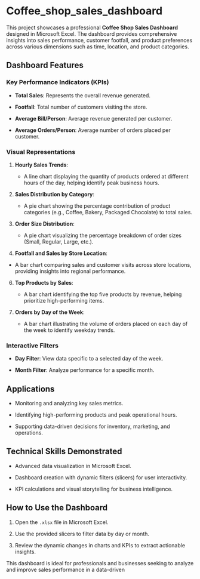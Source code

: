 # Coffee_shop_sales_dashboard

This project showcases a professional **Coffee Shop Sales Dashboard** designed in Microsoft Excel. The dashboard provides comprehensive insights into sales performance, customer footfall, and product preferences across various dimensions such as time, location, and product categories.


## Dashboard Features


### Key Performance Indicators (KPIs)

- **Total Sales**: Represents the overall revenue generated.

- **Footfall**: Total number of customers visiting the store.

- **Average Bill/Person**: Average revenue generated per customer.

- **Average Orders/Person**: Average number of orders placed per customer.

### Visual Representations

1. **Hourly Sales Trends**:  
   - A line chart displaying the quantity of products ordered at different hours of the day, helping identify peak business hours.
   
2. **Sales Distribution by Category**:  
   - A pie chart showing the percentage contribution of product categories (e.g., Coffee, Bakery, Packaged Chocolate) to total sales.

3. **Order Size Distribution**:  
   - A pie chart visualizing the percentage breakdown of order sizes (Small, Regular, Large, etc.).

4. **Footfall and Sales by Store Location**:  

 - A bar chart comparing sales and customer visits across store locations, providing insights into regional performance.

6. **Top Products by Sales**:  
   - A bar chart identifying the top five products by revenue, helping prioritize high-performing items.

7. **Orders by Day of the Week**:  
   - A bar chart illustrating the volume of orders placed on each day of the week to identify weekday trends.

### Interactive Filters

- **Day Filter**: View data specific to a selected day of the week.

- **Month Filter**: Analyze performance for a specific month.

## Applications

- Monitoring and analyzing key sales metrics.

- Identifying high-performing products and peak operational hours.

- Supporting data-driven decisions for inventory, marketing, and operations.

## Technical Skills Demonstrated

- Advanced data visualization in Microsoft Excel.

- Dashboard creation with dynamic filters (slicers) for user interactivity.

- KPI calculations and visual storytelling for business intelligence.

## How to Use the Dashboard

1. Open the `.xlsx` file in Microsoft Excel.

2. Use the provided slicers to filter data by day or month.

3. Review the dynamic changes in charts and KPIs to extract actionable insights.

This dashboard is ideal for professionals and businesses seeking to analyze and improve sales performance in a data-driven 
